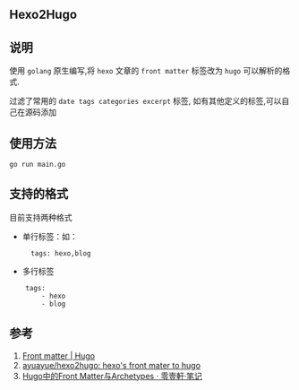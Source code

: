 ## Hexo2Hugo

## 说明

使用 `golang` 原生编写,将 `hexo` 文章的 `front matter` 标签改为 `hugo` 可以解析的格式.

过滤了常用的 `date tags categories excerpt` 标签, 如有其他定义的标签,可以自己在源码添加

## 使用方法
`go run main.go`

## 支持的格式
目前支持两种格式
- 单行标签：如：
  ```
    tags: hexo,blog
  ```  
- 多行标签
```
    tags: 
        - hexo
        - blog
```

## 参考
1. [Front matter | Hugo](https://gohugo.io/content-management/front-matter/)
2. [ayuayue/hexo2hugo: hexo's front mater to hugo](https://github.com/ayuayue/hexo2hugo)
3. [Hugo中的Front Matter与Archetypes · 零壹軒·笔记](https://note.qidong.name/2017/06/21/hugo_front_matter/)